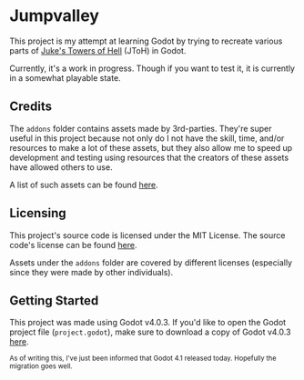 # Jumpvalley
This project is my attempt at learning Godot by trying to recreate various parts of [Juke's Towers of Hell](https://www.roblox.com/games/8562822414/Jukes-Towers-of-Hell) (JToH) in Godot.

Currently, it's a work in progress. Though if you want to test it, it is currently in a somewhat playable state.

## Credits
The ```addons``` folder contains assets made by 3rd-parties. They're super useful in this project because not only do I not have the skill, time, and/or resources to make a lot of these assets, but they also allow me to speed up development and testing using resources that the creators of these assets have allowed others to use.

A list of such assets can be found [here](https://github.com/UTheDev/test_godot_game/blob/main/credits.md).

## Licensing
This project's source code is licensed under the MIT License. The source code's license can be found [here](https://github.com/UTheDev/test_godot_game/blob/main/LICENSE.md).

Assets under the ```addons``` folder are covered by different licenses (especially since they were made by other individuals).

## Getting Started
This project was made using Godot v4.0.3.
If you'd like to open the Godot project file (```project.godot```), make sure to download a copy of Godot v4.0.3 [here]().

<small>As of writing this, I've just been informed that Godot 4.1 released today. Hopefully the migration goes well.</small>

